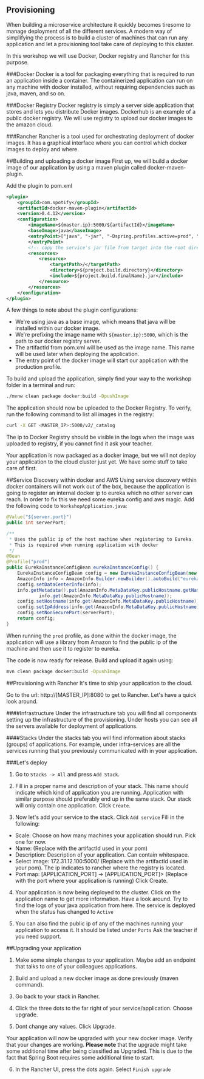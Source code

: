 Provisioning
-------
When building a microservice architecture it quickly becomes tiresome to manage deployment of all the different services. 
A modern way of simplifying the process is to build a cluster of machines that can run any application and let a provisioning tool take care of deploying to this cluster. 

In this workshop we will use Docker, Docker registry and Rancher for this purpose. 

###Docker
Docker is a tool for packaging everything that is required to run an application inside a container. 
The containerized application can run on any machine with docker installed, without requiring dependencies such as java, maven, and so on.

###Docker Registry
Docker registry is simply a server side application that stores and lets you distribute Docker images. Dockerhub is an example of a public docker registry. 
We will use registry to upload our docker images to the amazon cloud.

###Rancher
Rancher is a tool used for orchestrating deployment of docker images. It has a graphical interface where you can control which docker images to deploy and where.
 
##Building and uploading a docker image
First up, we will build a docker image of our application by using a maven plugin called docker-maven-plugin.
 
Add the plugin to pom.xml
```xml
<plugin>
    <groupId>com.spotify</groupId>
    <artifactId>docker-maven-plugin</artifactId>
    <version>0.4.12</version>
    <configuration>
        <imageName>${master.ip}:5000/${artifactId}</imageName>
        <baseImage>java</baseImage>
        <entryPoint>["java", "-jar", "-Dspring.profiles.active=prod", "/${project.build.finalName}.jar"]
        </entryPoint>
        <!-- copy the service's jar file from target into the root directory of the image -->
        <resources>
            <resource>
                <targetPath>/</targetPath>
                <directory>${project.build.directory}</directory>
                <include>${project.build.finalName}.jar</include>
            </resource>
        </resources>
    </configuration>
</plugin>
```

A few things to note about the plugin configurations:
* We're using java as a base image, which means that java will be installed within our docker image.
* We're prefixing the image name with `${master.ip}:5000`, which is the path to our docker registry server.
* The artifactId from pom.xml will be used as the image name. This name will be used later when deploying the application.
* The entry point of the docker image will start our application with the production profile.

To build and upload the application, simply find your way to the workshop folder in a terminal and run:

```bash
./mvnw clean package docker:build -DpushImage
```

The application should now be uploaded to the Docker Registry. To verify, run the following command to list all images in the registry:

```bash
curl -X GET <MASTER_IP>:5000/v2/_catalog
```

The ip to Docker Registry should be visible in the logs when the image was uploaded to registry, if you cannot find it ask your teacher.

Your application is now packaged as a docker image, but we will not deploy your application to the cloud cluster just yet. We have some stuff to take care of first. 

##Service Discovery within docker and AWS
Using service discovery within docker containers will not work out of the box, because the application is going to register an internal docker ip to eureka which no other server can reach.
In order to fix this we need some eureka config and aws magic. Add the following code to `WorkshopApplication.java`:
  
```java
@Value("${server.port}")
public int serverPort;

/**
 * Uses the public ip of the host machine when registering to Eureka.
 * This is required when running application with docker
 */
@Bean
@Profile("prod")
public EurekaInstanceConfigBean eurekaInstanceConfig() {
    EurekaInstanceConfigBean config = new EurekaInstanceConfigBean(new InetUtils(new InetUtilsProperties()));
    AmazonInfo info = AmazonInfo.Builder.newBuilder().autoBuild("eureka");
    config.setDataCenterInfo(info);
    info.getMetadata().put(AmazonInfo.MetaDataKey.publicHostname.getName(),
            info.get(AmazonInfo.MetaDataKey.publicHostname));
    config.setHostname(info.get(AmazonInfo.MetaDataKey.publicHostname));
    config.setIpAddress(info.get(AmazonInfo.MetaDataKey.publicHostname));
    config.setNonSecurePort(serverPort);
    return config;
}
```

When running the `prod` profile, as done within the docker image, the application will use a library from Amazon to find the public ip of the machine and then use it to register to eureka. 

The code is now ready for release. Build and upload it again using: 

```bash
mvn clean package docker:build -DpushImage
```

##Provisioning with Rancher
It's time to ship your application to the cloud. 

Go to the url: http://[MASTER_IP]:8080 to get to Rancher. Let's have a quick look around.

####Infrastructure 
Under the infrastructure tab you will find all components setting up the infrastructure of the provisioning. Under hosts you can see all the servers available for deployment of applications. 

####Stacks
Under the stacks tab you will find information about stacks (groups) of applications. For example, under infra-services are all the services running that you previously communicated with in your application.
 
###Let's deploy
1. Go to `Stacks -> All` and press `Add Stack`. 
2. Fill in a proper name and description of your stack. 
This name should indicate which kind of application you are running. Application with similar purpose should preferably end up in the same stack. Our stack will only contain one application.
Click `Create`.

3.  Now let's add your service to the stack. Click `Add service`
Fill in the following:
* Scale: Choose on how many machines your application should run. Pick one for now.
* Name: <artifactId> (Replace with the artifactId used in your pom)
* Description: Description of your application. Can contain whitespace.
* Select image: 172.31.12.100:5000/<artifactId> (Replace with the artifactId used in your pom). The ip indicates to rancher where the registry is located. 
* Port map: [APPLICATION_PORT] -> [APPLICATION_PORT]> (Replace with the port where your application is running)
Click Create.

4. Your application is now being deployed to the cluster. Click on the application name to get more information. 
Have a look around. Try to find the logs of your java application from here. The service is deployed when the status has changed to `Active`

5. You can also find the public ip of any of the machines running your application to access it. It should be listed under `Ports` 
Ask the teacher if you need support. 

##Upgrading your application
1. Make some simple changes to your application. Maybe add an endpoint that talks to one of your colleagues applications.
 
2. Build and upload a new docker image as done previously (maven command).

3. Go back to your stack in Rancher.
 
4. Click the three dots to the far right of your service/application. Choose upgrade.

5. Dont change any values. Click Upgrade.

Your application will now be upgraded with your new docker image. Verify that your changes are working. **Please note** that the upgrade might take some additional time after being
classified as Upgraded. This is due to the fact that Spring Boot requires some additional time to start.

6. In the Rancher UI, press the dots again. Select `Finish upgrade`
 
